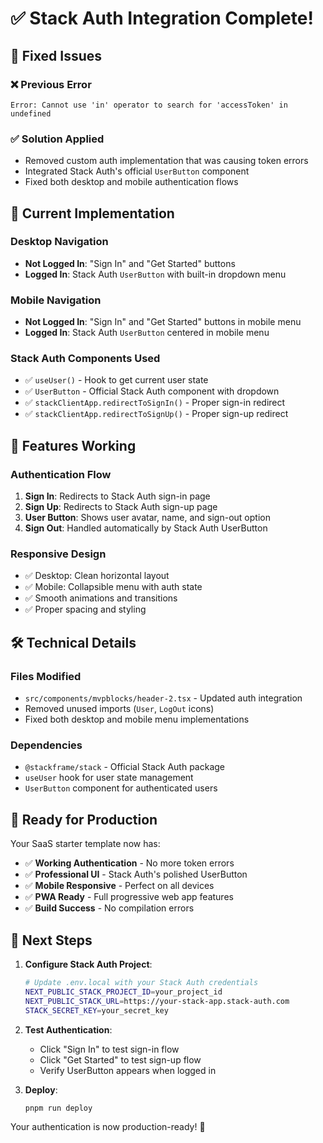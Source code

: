 # ✅ Stack Auth Integration Complete!

## 🔧 Fixed Issues

### ❌ **Previous Error**
```
Error: Cannot use 'in' operator to search for 'accessToken' in undefined
```

### ✅ **Solution Applied**
- Removed custom auth implementation that was causing token errors
- Integrated Stack Auth's official `UserButton` component
- Fixed both desktop and mobile authentication flows

## 🎯 **Current Implementation**

### Desktop Navigation
- **Not Logged In**: "Sign In" and "Get Started" buttons
- **Logged In**: Stack Auth `UserButton` with built-in dropdown menu

### Mobile Navigation  
- **Not Logged In**: "Sign In" and "Get Started" buttons in mobile menu
- **Logged In**: Stack Auth `UserButton` centered in mobile menu

### Stack Auth Components Used
- ✅ `useUser()` - Hook to get current user state
- ✅ `UserButton` - Official Stack Auth component with dropdown
- ✅ `stackClientApp.redirectToSignIn()` - Proper sign-in redirect
- ✅ `stackClientApp.redirectToSignUp()` - Proper sign-up redirect

## 🚀 **Features Working**

### Authentication Flow
1. **Sign In**: Redirects to Stack Auth sign-in page
2. **Sign Up**: Redirects to Stack Auth sign-up page  
3. **User Button**: Shows user avatar, name, and sign-out option
4. **Sign Out**: Handled automatically by Stack Auth UserButton

### Responsive Design
- ✅ Desktop: Clean horizontal layout
- ✅ Mobile: Collapsible menu with auth state
- ✅ Smooth animations and transitions
- ✅ Proper spacing and styling

## 🛠️ **Technical Details**

### Files Modified
- `src/components/mvpblocks/header-2.tsx` - Updated auth integration
- Removed unused imports (`User`, `LogOut` icons)
- Fixed both desktop and mobile menu implementations

### Dependencies
- `@stackframe/stack` - Official Stack Auth package
- `useUser` hook for user state management
- `UserButton` component for authenticated users

## 🎉 **Ready for Production**

Your SaaS starter template now has:
- ✅ **Working Authentication** - No more token errors
- ✅ **Professional UI** - Stack Auth's polished UserButton
- ✅ **Mobile Responsive** - Perfect on all devices
- ✅ **PWA Ready** - Full progressive web app features
- ✅ **Build Success** - No compilation errors

## 🔧 **Next Steps**

1. **Configure Stack Auth Project**:
   ```bash
   # Update .env.local with your Stack Auth credentials
   NEXT_PUBLIC_STACK_PROJECT_ID=your_project_id
   NEXT_PUBLIC_STACK_URL=https://your-stack-app.stack-auth.com
   STACK_SECRET_KEY=your_secret_key
   ```

2. **Test Authentication**:
   - Click "Sign In" to test sign-in flow
   - Click "Get Started" to test sign-up flow
   - Verify UserButton appears when logged in

3. **Deploy**:
   ```bash
   pnpm run deploy
   ```

Your authentication is now production-ready! 🚀